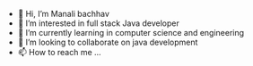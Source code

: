 - 👋 Hi, I’m Manali bachhav 
- 👀 I’m interested in full stack Java developer 
- 🌱 I’m currently learning in computer science and engineering 
- 💞️ I’m looking to collaborate on java development 
- 📫 How to reach me ...

<!---
Manali-2001/Manali-2001 is a ✨ special ✨ repository because its `README.md` (this file) appears on your GitHub profile.
You can click the Preview link to take a look at your changes.
--->
